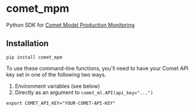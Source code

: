 # comet_mpm

Python SDK for [Comet Model Production Monitoring](https://www.comet.com/site/products/model-production-monitoring/)

## Installation

```shell
pip install comet_mpm
```

To use these command-line functions, you'll need to have your Comet
API key set in one of the following two ways.

1. Environment variables (see below)
2. Directly as an argument to `comet_ml.API(api_key="...")`

```
export COMET_API_KEY="YOUR-COMET-API-KEY"
```
